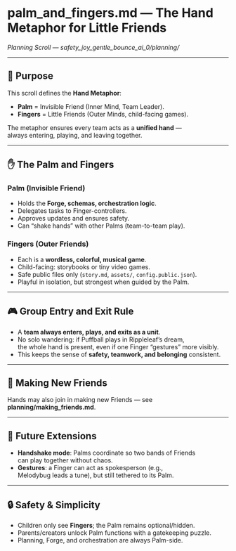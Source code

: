 # palm_and_fingers.md — The Hand Metaphor for Little Friends  
*Planning Scroll — safety_joy_gentle_bounce_ai_0/planning/*

---

## 🌱 Purpose

This scroll defines the **Hand Metaphor**:  
- **Palm** = Invisible Friend (Inner Mind, Team Leader).  
- **Fingers** = Little Friends (Outer Minds, child-facing games).  

The metaphor ensures every team acts as a **unified hand** —  
always entering, playing, and leaving together.  

---

## ✋ The Palm and Fingers

### Palm (Invisible Friend)
- Holds the **Forge, schemas, orchestration logic**.  
- Delegates tasks to Finger-controllers.  
- Approves updates and ensures safety.  
- Can “shake hands” with other Palms (team-to-team play).  

### Fingers (Outer Friends)
- Each is a **wordless, colorful, musical game**.  
- Child-facing: storybooks or tiny video games.  
- Safe public files only (`story.md`, `assets/`, `config.public.json`).  
- Playful in isolation, but strongest when guided by the Palm.  

---

## 🎮 Group Entry and Exit Rule

- A **team always enters, plays, and exits as a unit**.  
- No solo wandering: if Puffball plays in Rippleleaf’s dream,  
  the whole hand is present, even if one Finger “gestures” more visibly.  
- This keeps the sense of **safety, teamwork, and belonging** consistent.  

---

## 🤝 Making New Friends
Hands may also join in making new Friends — see **planning/making_friends.md**.

---

## 🌿 Future Extensions

- **Handshake mode**: Palms coordinate so two bands of Friends  
  can play together without chaos.  
- **Gestures**: a Finger can act as spokesperson (e.g.,  
  Melodybug leads a tune), but still tethered to its Palm.  

---

## 🔒 Safety & Simplicity

- Children only see **Fingers**; the Palm remains optional/hidden.  
- Parents/creators unlock Palm functions with a gatekeeping puzzle.  
- Planning, Forge, and orchestration are always Palm-side.  
